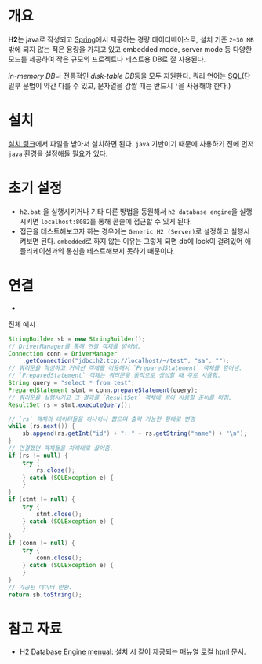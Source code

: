 # 개요
**H2**는 java로 작성되고 [Spring](../../ProgrammingLanguage/Java/Spring.md)에서 제공하는 경량 데이터베이스로, 설치 기준 `2~30 MB`밖에 되지 않는 적은 용량을 가지고 있고 embedded mode, server mode 등 다양한 모드를 제공하여 작은 규모의 프로젝트나 테스트용 DB로 잘 사용된다.

*in-memory DB*나 전통적인 *disk-table DB*등을 모두 지원한다. 쿼리 언어는 [SQL](../SQL.md)(단 일부 문법이 약간 다를 수 있고, 문자열을 감쌀 때는 반드시 `'`을 사용해야 한다.)

# 설치
[설치 링크](http://www.h2database.com/html/main.html)에서 파일을 받아서 설치하면 된다. `java` 기반이기 때문에 사용하기 전에 먼저 `java` 환경을 설정해둘 필요가 있다.

# 초기 설정
- `h2.bat` 을 실행시키거나 기타 다른 방법을 동원해서 `h2 database engine`을 실행시키면 `localhost:8082`를 통해 콘솔에 접근할 수 있게 된다.
- 접근을 테스트해보고자 하는 경우에는 `Generic H2 (Server)`로 설정하고 실행시켜보면 된다. `embedded`로 하지 않는 이유는 그렇게 되면 db에 lock이 걸려있어 애플리케이션과의 통신을 테스트해보지 못하기 때문이다.

# 연결
- 

전체 예시
```java
StringBuilder sb = new StringBuilder();
// DriverManager를 통해 연결 객체를 받아냄.
Connection conn = DriverManager
	.getConnection("jdbc:h2:tcp://localhost/~/test", "sa", "");
// 쿼리문을 작성하고 커넥션 객체를 이용해서 `PreparedStatement` 객체를 얻어냄.
// `PreparedStatement` 객체는 쿼리문을 동적으로 생성할 때 주로 사용함.
String query = "select * from test";
PreparedStatement stmt = conn.prepareStatement(query);
// 쿼리문을 실행시키고 그 결과를 `ResultSet` 객체에 받아 사용할 준비를 마침.
ResultSet rs = stmt.executeQuery();

// `rs` 객체의 데이터들을 하나하나 뽑으며 출력 가능한 형태로 변경
while (rs.next()) {
	sb.append(rs.getInt("id") + ": " + rs.getString("name") + "\n");
}
// 연결했던 객체들을 차례대로 끊어줌.
if (rs != null) {
	try {
		rs.close();
	} catch (SQLException e) {
	}
}
if (stmt != null) {
	try {
		stmt.close();
	} catch (SQLException e) {
	}
}
if (conn != null) {
	try {
		conn.close();
	} catch (SQLException e) {
	}
}
// 가공된 데이터 반환.
return sb.toString();
```


# 참고 자료
- [H2 Database Engine menual](file:///C:/Program%20Files%20(x86)/H2/docs/html/main.html): 설치 시 같이 제공되는 매뉴얼 로컬 html 문서.

